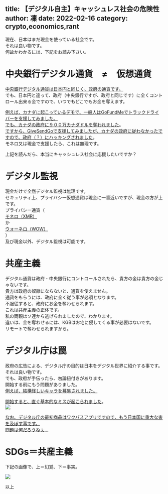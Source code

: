 title: 【デジタル自主】キャッシュレス社会の危険性
author: 凜
date: 2022-02-16
category: crypto,economics,rant
----
現在、日本はまだ現金を使っている社会です。\
それは良い物です。\
何故かわかるには、下記をお読み下さい。

# 中央銀行デジタル通貨　≠　仮想通貨

[中央銀行デジタル通貨は日本円と同じく、政府の通貨です。](https://web.archive.org/web/20201013214305/https://www.boj.or.jp/announcements/release_2020/rel201009e.htm/)\
でも、日本円と違って、政府（中央銀行ですが、政府と同じです）に全くコントロール出来る金ですので、いつでもどこでもお金を奪えます。

[例えば、カナダに起こっているデモで、一般人はGoFundMeでトラックドライバーを支援してみました。](https://princess-biz.com/kanada-freedom-convoy-20220211/)\
[でも、カナダの政府に９００万カナダドルを奪われました](https://note.com/cgyhiroshi/n/nb79347378ad2)。\
[ですから、GiveSendGoで支援してみましたが、カナダの政府に従わなかったですので、政府（？）にハッキングされました](https://jp.techcrunch.com/2022/02/15/2022-02-14-freedom-convoy-donor-leak-givesendgo/index.html)。\
モネロ又は現金で支援したら、これは無理です。

上記を読んだら、本当にキャッシュレス社会に応援したいですか？

# デジタル監視

現金だけで全然デジタル監視は無理です。\
セキュリティ上、プライバシー仮想通貨は現金に一番近いですが、現金の方が上です。\
プライバシー通貨（\
[モネロ（XMR）](https://www.getmonero.org/)\
か\
[ウォーネロ（WOW）](https://wownero.org/)\
）\
及び現金以外、デジタル監視は可能です。

# 共産主義

デジタル通貨は政府・中央銀行にコントロールされたら、貴方の金は貴方の金じゃないです。\
貴方は政府の奴隷にならないと、通貨を使えません。\
通貨をもらうには、政府に全く従う事が必須となります。\
不服従すると、政府にお金を奪わせられます。\
これは共産主義の正体です。\
私の両親はソ連から逃げられましたので、わかります。\
違いは、金を奪わせるには、KGBはお宅に侵してくる事が必要はないです。\
リモートで奪わせられますから。

# デジタル庁は罠

政府の広告による、デジタル庁の目的は日本をデジタル世界に紹介する事です。\
それは良い物です。\
でも、政府が手伝ったら、勿論紐付きがあります。\
開始する前にもう問題がありました。\
[例えば、結構怪しいキャラを募集されました。](https://www.dailyshincho.jp/article/2021/08101050/?all=1)

[開始すると、直ぐ基本的なミスが起こられました](https://www.itmedia.co.jp/business/articles/2111/24/news180.html)。\
![](https://ass.techincalsuwako.moe/61099079.png)

[なお、デジタル庁の最初商品はワクパスアプリですので、もう日本国に重大な害を及ぼす事です。](https://ass.technicalsuwako.moe/Screenshot_20211220_134812.png)\
[問題は何だろうねぇ…](/blog/digital-jisyu-own-or-permit.xhtml)

# SDGs＝共産主義

下記の画像で、上＝幻覚、下＝事実。

![](https://ass.technicalsuwako.moe/SDGs.png)

以上
